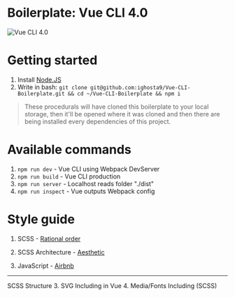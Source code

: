 # Boilerplate: Vue CLI 4.0
![Vue CLI 4.0](https://miro.medium.com/proxy/1*kz9D-JB0Lrk4RfhInh_3fg.png "Vue CLI 4.0")

# Getting started
1. Install [Node.JS](https://nodejs.org/en/)
2. Write in bash: `git clone git@github.com:ighosta9/Vue-CLI-Boilerplate.git && cd ~/Vue-CLI-Boilerplate && npm i`
> These procedurals will have cloned this boilerplate to your local storage, then it'll be opened where it was cloned and then there are being installed every dependencies of this project.

# Available commands
1. `npm run dev` - Vue CLI using Webpack DevServer
2. `npm run build` - Vue CLI production
3. `npm run server` - Localhost reads folder "./dist"
4. `npm run inspect` - Vue outputs Webpack config

# Style guide
1. SCSS - [Rational order](https://www.npmjs.com/package/stylelint-config-rational-order "Styleguide")

2. SCSS Architecture - [Aesthetic](https://scotch.io/tutorials/aesthetic-sass-1-architecture-and-style-organization)

3. JavaScript - [Airbnb](https://github.com/airbnb/javascript)
---

SCSS Structure
3. SVG Including in Vue
4. Media/Fonts Including (SCSS)